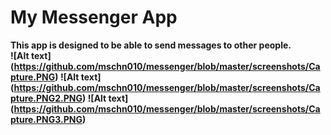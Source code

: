 # My Messenger App
<b>This app is designed to be able to send messages to other people.<br>
![Alt text] (https://github.com/mschn010/messenger/blob/master/screenshots/Capture.PNG)
![Alt text] (https://github.com/mschn010/messenger/blob/master/screenshots/Capture.PNG2.PNG)
![Alt text] (https://github.com/mschn010/messenger/blob/master/screenshots/Capture.PNG3.PNG)
